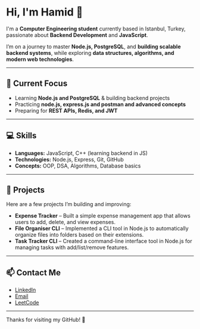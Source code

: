 # Hi, I'm Hamid 👋

I'm a **Computer Engineering student** currently based in Istanbul, Turkey, passionate about **Backend Development** and **JavaScript**.  

I’m on a journey to master **Node.js, PostgreSQL**, and **building scalable backend systems**, while exploring **data structures, algorithms, and modern web technologies**.

---

## 🔭 Current Focus
- Learning **Node.js and PostgreSQL** & building backend projects
- Practicing **node.js, express.js and postman and advanced concepts**
- Preparing for **REST APIs, Redis, and JWT**

---

## 💻 Skills
- **Languages:** JavaScript, C++ (learning backend in JS)
- **Technologies:** Node.js, Express, Git, GitHub
- **Concepts:** OOP, DSA, Algorithms, Database basics

---

## 📂 Projects
Here are a few projects I’m building and improving:
- **Expense Tracker** – Built a simple expense management app that allows users to add, delete, and view expenses.
- **File Organiser CLI** – Implemented a CLI tool in Node.js to automatically organize files into folders based on their extensions.
- **Task Tracker CLI** – Created a command-line interface tool in Node.js for managing tasks with add/list/remove features.

---

## 📫 Contact Me
- [LinkedIn](https://www.linkedin.com/in/hamidrezaghavami)
- [Email](mailto:your-email@example.com)
- [LeetCode](https://leetcode.com/u/hamidrghavami/)

---

Thanks for visiting my GitHub! 🚀
